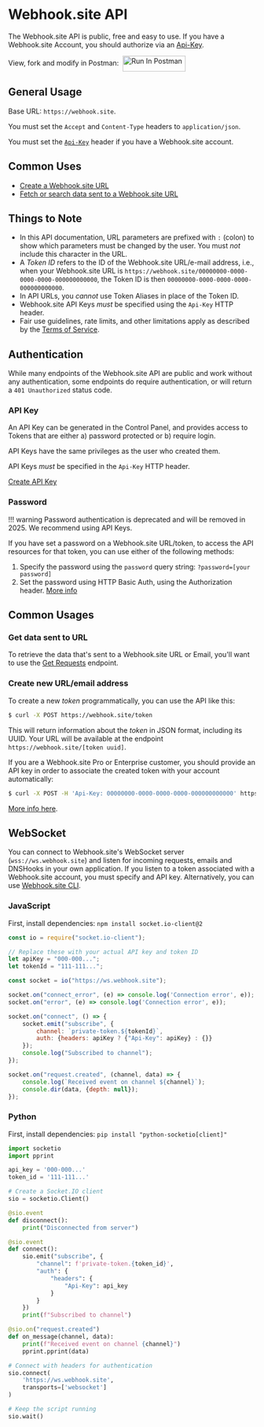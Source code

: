 # Webhook.site API

The Webhook.site API is public, free and easy to use. If you have a Webhook.site Account, you should authorize via an [Api-Key](#api-key).

<div style="height:32px">
View, fork and modify in Postman: &nbsp;<a href="https://god.gw.postman.com/run-collection/45321203-694a428b-d10f-4dbb-885c-79ed4441ba2e?action=collection%2Ffork&source=rip_markdown&collection-url=entityId%3D45321203-694a428b-d10f-4dbb-885c-79ed4441ba2e%26entityType%3Dcollection%26workspaceId%3D0793a22a-b783-4ee3-ba4d-139c851deef2"><img src="https://run.pstmn.io/button.svg" alt="Run In Postman" style="vertical-align:middle; width: 128px; height: 32px;"></a>
</div>

## General Usage

Base URL: `https://webhook.site`.

You must set the `Accept` and `Content-Type` headers to `application/json`.

You must set the [`Api-Key`](#api-key) header if you have a Webhook.site account.

## Common Uses

* [Create a Webhook.site URL](/api/tokens.html#create-token)
* [Fetch or search data sent to a Webhook.site URL](/api/requests.html#get-requests)

## Things to Note

* In this API documentation, URL parameters are prefixed with `:` (colon) to show which parameters must be changed by the user. You must *not* include this character in the URL.
* A *Token ID* refers to the ID of the Webhook.site URL/e-mail address, i.e., when your Webhook.site URL is `https://webhook.site/00000000-0000-0000-0000-000000000000`, the Token ID is then `00000000-0000-0000-0000-000000000000`.
* In API URLs, you *cannot* use Token Aliases in place of the Token ID.
* Webhook.site API Keys *must* be specified using the `Api-Key` HTTP header.
* Fair use guidelines, rate limits, and other limitations apply as described by the [Terms of Service](https://webhook.site/terms).

## Authentication

While many endpoints of the Webhook.site API are public and work without any authentication, some endpoints do require authentication, or will return a `401 Unauthorized` status code.

### API Key

An API Key can be generated in the Control Panel, and provides access to Tokens that are either a) password protected or b) require login.

API Keys have the same privileges as the user who created them.

API Keys *must* be specified in the `Api-Key` HTTP header.

<div class="center">
<a href="https://webhook.site/api-keys" class="md-button md-button--default no-underline">Create API Key</a>
</div>

### Password

!!! warning
    Password authentication is deprecated and will be removed in 2025. We recommend using API Keys.

If you have set a password on a Webhook.site URL/token, to access the API resources for that token, you can use either of the following methods:

1. Specify the password using the `password` query string: `?password=[your password]` 
2. Set the password using HTTP Basic Auth, using the Authorization header. [More info](https://en.wikipedia.org/wiki/Basic_access_authentication#Client_side)

## Common Usages

### Get data sent to URL

To retrieve the data that's sent to a Webhook.site URL or Email, you'll want to use the [Get Requests](/api/tokens.html#get-requests) endpoint.

### Create new URL/email address

To create a new *token* programmatically, you can use the API like this:

```sh
$ curl -X POST https://webhook.site/token
```

This will return information about the *token* in JSON format, including its UUID. Your URL will be available at the endpoint `https://webhook.site/[token uuid]`.

If you are a Webhook.site Pro or Enterprise customer, you should provide an API key in order to associate the created token with your account automatically:

```sh
$ curl -X POST -H 'Api-Key: 00000000-0000-0000-0000-000000000000' https://webhook.site/token
```

[More info here](/api/tokens.html#create-token).

## WebSocket

You can connect to Webhook.site's WebSocket server (`wss://ws.webhook.site`) and listen for incoming requests, emails and DNSHooks in your own application. If you listen to a token associated with a Webhook.site account, you must specify and API key. Alternatively, you can use [Webhook.site CLI](/cli.html).

### JavaScript

First, install dependencies: `npm install socket.io-client@2`

```javascript
const io = require("socket.io-client");

// Replace these with your actual API key and token ID
let apiKey = "000-000...";
let tokenId = "111-111...";

const socket = io("https://ws.webhook.site");

socket.on("connect_error", (e) => console.log('Connection error', e));
socket.on("error", (e) => console.log('Connection error', e));

socket.on("connect", () => {
    socket.emit("subscribe", {
        channel: `private-token.${tokenId}`,
        auth: {headers: apiKey ? {"Api-Key": apiKey} : {}}
    });
    console.log("Subscribed to channel");
});

socket.on("request.created", (channel, data) => {
    console.log(`Received event on channel ${channel}`);
    console.dir(data, {depth: null});
});
```

### Python

First, install dependencies: `pip install "python-socketio[client]"`

```python
import socketio
import pprint

api_key = '000-000...'
token_id = '111-111...'

# Create a Socket.IO client
sio = socketio.Client()

@sio.event
def disconnect():
    print("Disconnected from server")

@sio.event
def connect():
    sio.emit("subscribe", {
        "channel": f'private-token.{token_id}',
        "auth": {
            "headers": {
                "Api-Key": api_key
            }
        }
    })
    print(f"Subscribed to channel")

@sio.on("request.created")
def on_message(channel, data):
    print(f"Received event on channel {channel}")
    pprint.pprint(data)

# Connect with headers for authentication
sio.connect(
    'https://ws.webhook.site',
    transports=['websocket']
)

# Keep the script running
sio.wait()

```
